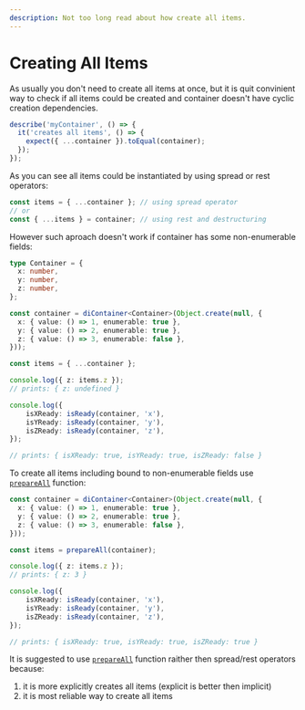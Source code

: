 ```yaml
---
description: Not too long read about how create all items.
---
```


# Creating All Items

As usually you don't need to create all items at once, but it is quit convinient way to check if all items could be created and container doesn't have cyclic creation dependencies.

```typescript
describe('myContainer', () => {
  it('creates all items', () => {
    expect({ ...container }).toEqual(container);
  });
});
```

As you can see all items could be instantiated by using spread or rest operators:

```typescript
const items = { ...container }; // using spread operator
// or
const { ...items } = container; // using rest and destructuring
```

However such aproach doesn't work if container has some non-enumerable fields:

```typescript
type Container = {
  x: number,
  y: number,
  z: number,
};

const container = diContainer<Container>(Object.create(null, {
  x: { value: () => 1, enumerable: true },
  y: { value: () => 2, enumerable: true },
  z: { value: () => 3, enumerable: false },
}));

const items = { ...container };

console.log({ z: items.z });
// prints: { z: undefined }

console.log({
    isXReady: isReady(container, 'x'),
    isYReady: isReady(container, 'y'),
    isZReady: isReady(container, 'z'),
});

// prints: { isXReady: true, isYReady: true, isZReady: false }
```

To create all items including bound to non-enumerable fields use [`prepareAll`](../core/prepare-all.md) function:

```typescript
const container = diContainer<Container>(Object.create(null, {
  x: { value: () => 1, enumerable: true },
  y: { value: () => 2, enumerable: true },
  z: { value: () => 3, enumerable: false },
}));

const items = prepareAll(container);

console.log({ z: items.z });
// prints: { z: 3 }

console.log({
    isXReady: isReady(container, 'x'),
    isYReady: isReady(container, 'y'),
    isZReady: isReady(container, 'z'),
});

// prints: { isXReady: true, isYReady: true, isZReady: true }
```

It is suggested to use [`prepareAll`](../core/prepare-all.md) function raither then spread/rest operators because:

1. it is more explicitly creates all items (explicit is better then implicit)
1. it is most reliable way to create all items

